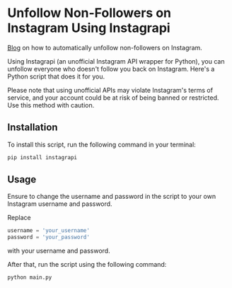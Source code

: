 # Unfollow Non-Followers on Instagram Using Instagrapi

[Blog](https://harminder.dev/projects/Social%20media%20automation/Instagram/Unfollowing%20non-followers/Unfollowing_non-followers/) on how to automatically unfollow non-followers on Instagram. 

Using Instagrapi (an unofficial Instagram API wrapper for Python), you can unfollow everyone who doesn't follow you back on Instagram. Here's a Python script that does it for you.

Please note that using unofficial APIs may violate Instagram's terms of service, and your account could be at risk of being banned or restricted. Use this method with caution.

## Installation
To install this script, run the following command in your terminal:
```bash
pip install instagrapi
```

## Usage
Ensure to change the username and password in the script to your own Instagram username and password. 

Replace 
```python
username = 'your_username'
password = 'your_password'
```
with your username and password.

After that, run the script using the following command:
```bash
python main.py
```



